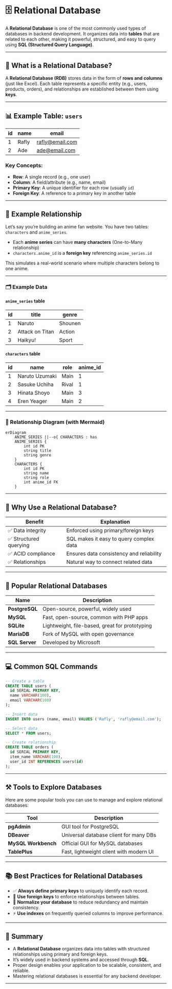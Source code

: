 # 🗄️ Relational Database

A **Relational Database** is one of the most commonly used types of databases in backend development. It organizes data into **tables** that are related to each other, making it powerful, structured, and easy to query using **SQL (Structured Query Language)**.

---

## 📖 What is a Relational Database?

A **Relational Database (RDB)** stores data in the form of **rows and columns** (just like Excel). Each table represents a specific entity (e.g., users, products, orders), and relationships are established between them using **keys**.

---

## 📊 Example Table: `users`

| id  | name  | email           |
| --- | ----- | --------------- |
| 1   | Rafly | rafly@email.com |
| 2   | Ade   | ade@email.com   |

### Key Concepts:

- **Row**: A single record (e.g., one user)
- **Column**: A field/attribute (e.g., name, email)
- **Primary Key**: A unique identifier for each row (usually `id`)
- **Foreign Key**: A reference to a primary key in another table

---

## 🔗 Example Relationship

Let’s say you’re building an anime fan website. You have two tables: `characters` and `anime_series`.

- Each **anime series** can have **many characters** (One-to-Many relationship)
- `characters.anime_id` is a **foreign key** referencing `anime_series.id`

This simulates a real-world scenario where multiple characters belong to one anime.

---

### 🗂️ Example Data

#### `anime_series` table

| id  | title           | genre   |
| --- | --------------- | ------- |
| 1   | Naruto          | Shounen |
| 2   | Attack on Titan | Action  |
| 3   | Haikyu!         | Sport   |

#### `characters` table

| id  | name           | role  | anime_id |
| --- | -------------- | ----- | -------- |
| 1   | Naruto Uzumaki | Main  | 1        |
| 2   | Sasuke Uchiha  | Rival | 1        |
| 3   | Hinata Shoyo   | Main  | 3        |
| 4   | Eren Yeager    | Main  | 2        |

---

### 🎴 Relationship Diagram (with Mermaid)

```mermaid
erDiagram
    ANIME_SERIES ||--o{ CHARACTERS : has
    ANIME_SERIES {
        int id PK
        string title
        string genre
    }
    CHARACTERS {
        int id PK
        string name
        string role
        int anime_id FK
    }
```

---

## 🧠 Why Use a Relational Database?

| Benefit                | Explanation                              |
| ---------------------- | ---------------------------------------- |
| ✅ Data integrity      | Enforced using primary/foreign keys      |
| ✅ Structured querying | SQL makes it easy to query complex data  |
| ✅ ACID compliance     | Ensures data consistency and reliability |
| ✅ Relationships       | Natural way to connect related data      |

---

## 🧪 Popular Relational Databases

| Name           | Description                                    |
| -------------- | ---------------------------------------------- |
| **PostgreSQL** | Open-source, powerful, widely used             |
| **MySQL**      | Fast, open-source, common with PHP apps        |
| **SQLite**     | Lightweight, file-based, great for prototyping |
| **MariaDB**    | Fork of MySQL with open governance             |
| **SQL Server** | Developed by Microsoft                         |

---

## 💻 Common SQL Commands

```sql
-- Create a table
CREATE TABLE users (
  id SERIAL PRIMARY KEY,
  name VARCHAR(100),
  email VARCHAR(100)
);

-- Insert data
INSERT INTO users (name, email) VALUES ('Rafly', 'rafly@email.com');

-- Select data
SELECT * FROM users;

-- Create relationship
CREATE TABLE orders (
  id SERIAL PRIMARY KEY,
  item_name VARCHAR(100),
  user_id INT REFERENCES users(id)
);
```

---

## ⚒️ Tools to Explore Databases

Here are some popular tools you can use to manage and explore relational databases:

| Tool                | Description                             |
| ------------------- | --------------------------------------- |
| **pgAdmin**         | GUI tool for PostgreSQL                 |
| **DBeaver**         | Universal database client for many DBs  |
| **MySQL Workbench** | Official GUI for MySQL databases        |
| **TablePlus**       | Fast, lightweight client with modern UI |

---

## 📚 Best Practices for Relational Databases

- ✅ **Always define primary keys** to uniquely identify each record.
- 🔗 **Use foreign keys** to enforce relationships between tables.
- 🧹 **Normalize your database** to reduce redundancy and maintain consistency.
- ⚡ **Use indexes** on frequently queried columns to improve performance.

---

## 🧠 Summary

- A **Relational Database** organizes data into tables with structured relationships using primary and foreign keys.
- It’s widely used in backend systems and accessed through **SQL**.
- Proper design enables your application to be scalable, consistent, and reliable.
- Mastering relational databases is essential for any backend developer.

---
